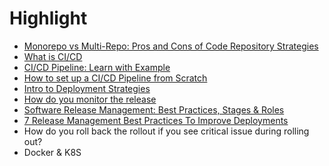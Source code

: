 # Highlight
+ [Monorepo vs Multi-Repo: Pros and Cons of Code Repository Strategies](https://kinsta.com/blog/monorepo-vs-multi-repo/)
+ [What is CI/CD](https://www.freecodecamp.org/news/what-is-ci-cd/#intro)
+ [CI/CD Pipeline: Learn with Example](https://www.guru99.com/ci-cd-pipeline.html#5)
+ [How to set up a CI/CD Pipeline from Scratch](https://dev.to/pavanbelagatti/learn-how-to-setup-a-cicd-pipeline-from-scratch-for-a-go-application-4m69)
+ [Intro to Deployment Strategies](https://cloudgeeks.net/tim-hieu-ve-cac-chien-luoc-trien-khai-ung-dung-len-moi-truong-production/)
+ [How do you monitor the release](https://www.linkedin.com/advice/3/what-tools-methods-do-you-use-track-monitor)
+ [Software Release Management: Best Practices, Stages & Roles](https://launchdarkly.com/blog/4-software-release-management-best-practices/)
+ [7 Release Management Best Practices To Improve Deployments](https://www.indeed.com/career-advice/career-development/release-management-best-practices)
+ How do you roll back the rollout if you see critical issue during rolling out?
+ Docker & K8S